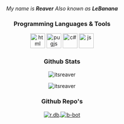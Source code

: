 <p align="center">
  <i>
    My name is <b>Reaver</b> Also known as <b>LeBanana</b>
  </i>
</p>

<h3 align="center">Programming Languages & Tools</h3>
<p align="center"> <img src="https://upload.wikimedia.org/wikipedia/commons/thumb/3/38/HTML5_Badge.svg/600px-HTML5_Badge.svg.png" alt="html" width=40 height=40> <img src="https://cdn.worldvectorlogo.com/logos/pug.svg" alt="pugjs" width=40 height=40> <img src="https://cdnlogo.com/logos/c/27/c.svg" alt="c#" width=40 height=40> <img src="https://upload.wikimedia.org/wikipedia/commons/thumb/9/99/Unofficial_JavaScript_logo_2.svg/2048px-Unofficial_JavaScript_logo_2.svg.png" alt="js" width=40 height=40> </p>



<h3 align="center">Github Stats</h3>
<p align="center">
  <img align="center" src="https://github-readme-stats.vercel.app/api/top-langs/?username=ItsReaver&layout=compact&theme=synthwave" alt="itsreaver">
</p>
<p align="center">
  <img align="center" src="https://github-readme-stats.vercel.app/api?username=ItsReaver&show_icons=true&theme=synthwave" alt="itsreaver">
</p>

<h3 align="center">Github Repo's</h3>
<p align="center">
  <a href="https://github.com/ItsReaver/reaver.db">
    <img align="center" src="https://github-readme-stats.vercel.app/api/pin/?username=ItsReaver&repo=reaver.db&show_owner=true&theme=synthwave" alt="r.db">
  </a>
  <a href="https://github.com/ItsReaver/Basic-Bot">
    <img align="center" src="https://github-readme-stats.vercel.app/api/pin/?username=ItsReaver&repo=Basic-Bot&show_owner=true&theme=synthwave" alt="b-bot">
  </a>
</p>
